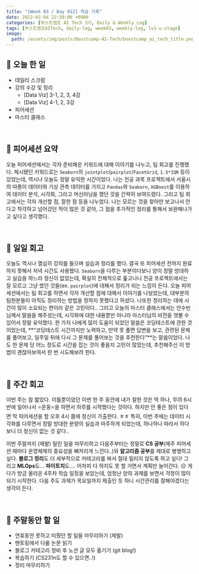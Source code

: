 ```yaml
---
title: "[Week 03 / Day 012] 학습 기록"
date: 2022-02-04 22:50:00 +0900
categories: [부스트캠프 AI Tech 3기, Daily & Weekly Log]
tags: [부스트캠프AITech, daily-log, week03, weekly-log, lv1-u-stage]     # TAG names should always be lowercase
image: 
  path: /assets/img/posts/Boostcamp-AI-Tech/boostcamp_ai_tech_title.png
---
```

## **📝 오늘 한 일**
- 데일리 스크럼
- 강의 수강 및 정리
    - [Data Viz] 3-1, 2, 3, 4강
    - [Data Viz] 4-1, 2, 3강
- 피어세션
- 마스터 클래스

<br>

## **👥 피어세션 요약**
오늘 피어세션에서는 각자 준비해온 키워드에 대해 이야기를 나누고, 팀 회고를 진행했다. 제시됐던 키워드로는 `Seaborn`의 `jointplot`/`pairplot`/`FacetGrid`, `1.5*IQR` 등이 있었는데, 역시나 오늘도 정말 유익한 시간이었다. 나는 전공 과목 프로젝트에서 서울시의 따릉이 데이터와 기상 관측 데이터를 가지고 `Pandas`와 `Seaborn`, `XGBoost`를 이용하여 데이터 분석, 시각화, 그리고 머신러닝을 했던 것을 간략히 보여드렸다. 그리고 팀 회고에서는 각자 개선할 점, 잘한 점 등을 나누었다. 나는 모르는 것을 찾아만 보고나서 안다고 착각하고 넘어갔던 적이 많은 것 같아, 그 점을 추가적인 정리를 통해서 보완해나가고 싶다고 생각했다.

<br>

## **🐾 일일 회고**
오늘도 역시나 열심히 강의를 들으며 실습과 정리를 했다. 결국 또 피어세션 전까지 완료하지 못해서 저녁 시간도 사용했다. `Seaborn`을 다루는 부분이다보니 양이 정말 방대하고 실습을 하느라 정신이 없었는데, 확실히 전체적으로 훑고나니 전공 프로젝트에서는 잘 모르고 그냥 썼던 것들(ex. `pairplot`)에 대해서 정리가 되는 느낌이 든다. 오늘 피어세션에서는 팀 회고를 하면서 각자 개선할 점에 대해서 이야기를 나눴었는데, 대부분의 팀원분들이 아직도 정리하는 방법을 정하지 못했다고 하셨다. 나또한 정리하는 데에 시간이 많이 소요되는 편이라 같은 고민이다.. 그리고 오늘의 마스터 클래스에서는 안수빈님께서 말씀을 해주셨는데, 시각화에 대한 내용뿐만 아니라 마스터님의 비전을 엿볼 수 있어서 정말 유익했다. 한 가지 나에게 많이 도움이 되었던 말씀은 코딩테스트에 관한 것이었는데, **“코딩테스트 시간까지만 노력하고, 만약 못 풀면 답변을 보고, 관련된 문제를 풀어보고, 일주일 뒤에 다시 그 문제를 풀어보는 것을 추천한다”**는 말씀이었다. 나도 한 문제 당 어느 정도로 시간을 잡는 것이 좋을지 고민이 많았는데, 추천해주신 이 방법이 괜찮아보여서 한 번 시도해보려 한다.

<br>

## **🌊 주간 회고**
이번 주는 참 짧았다. 이틀뿐이었던 이번 한 주 동안에 내가 잘한 것은 딱 하나, 무려 6시 반에 일어나서 ⭐운동⭐을 하면서 하루를 시작했다는 것이다. 하지만 안 좋은 점이 있다면 딱 피어세션을 할 오후 4시 쯤에 정신이 가출한다. ㅎㅎ 특히, 이번 주에는 데이터 시각화를 다루면서 정말 방대한 분량의 실습과 마주하게 되었는데, 하나하나 따라서 하다보니 더 정신이 없는 것 같다..

이번 주말까지 (제발) 밀린 일을 마무리하고 다음주부터는 정말로 **CS 공부**(매주 피어세션 때마다 운영체제의 중요성을 뼈저리게 느낀다..)와 **알고리즘 공부**를 제대로 병행하고 싶다. **블로그 정리**도 더 세부적으로 카테고리를 짜서 절대 밀리지 않도록 하고 싶다! 그리고 **MLOps**도... **파이토치**도.... 어차피 다 하지도 못 할 거면서 계획만 늘어간다. ☹️ 게다가 방금 올라온 4주차 학습 일정을 보았는데, 엄청난 양의 과제를 보면서 걱정이 많이 되기 시작한다. 다음 주도 과제가 목요일까지 제출인 듯 하니 시간관리를 잘해야겠다는 생각이 든다.

<br>

## **🚀 주말동안 할 일**
- 연휴동안 못하고 미뤘던 할 일들 마무리하기 (제발)
- 멘토링에서 다룰 논문 읽기
- 블로그 카테고리 정비 후 노션 글 모두 옮기기 (git blog!)
- 복습하기 (CS231n도 할 수 있으면..!)
- 정리 마무리하기